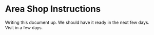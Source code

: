 # Area Shop Instructions

Writing this document up. We should have it ready in the next few days. Visit in a few days. 
